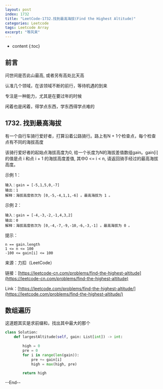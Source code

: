 ```yaml
---
layout: post
index: 1732
title: "LeetCode-1732.找到最高海拔(Find the Highest Altitude)"
categories: Leetcode
tags: Leetcode Array
excerpt: "等风来"
---
```


* content
{:toc}

## 前言

问世间是否此山最高, 或者另有高处比天高

认准几个领域，在该领域不断的前行，等待机遇的到来

专注是一种能力，尤其是在要过年的时候

闲着也是闲着，得学点东西，学东西得学点难的

## 1732. 找到最高海拔

有一个自行车骑行爱好者，打算沿着公路骑行。路上有N + 1个检查点，每个检查点有不同的海拔高度

该骑行爱好者的起始点海拔高度为0, 给一个长度为N的海拔差值数组gain。gain[i]的值是点 i 和点 i + 1 的海拔高度差值, 其中0 <= i < n, 请返回骑手经过的最高海拔高度。

示例 1：

```
输入：gain = [-5,1,5,0,-7]
输出：1
解释：海拔高度依次为 [0,-5,-4,1,1,-6] 。最高海拔为 1 。
```

示例 2：

```
输入：gain = [-4,-3,-2,-1,4,3,2]
输出：0
解释：海拔高度依次为 [0,-4,-7,-9,-10,-6,-3,-1] 。最高海拔为 0 。
```

提示：

```
n == gain.length
1 <= n <= 100
-100 <= gain[i] <= 100
```

来源：力扣（LeetCode）

链接：[https://leetcode-cn.com/problems/find-the-highest-altitude](https://leetcode-cn.com/problems/find-the-highest-altitude)

Link：[https://leetcode.com/problems/find-the-highest-altitude/](https://leetcode.com/problems/find-the-highest-altitude/)


## 数组遍历

这道题其实是求前缀和，找出其中最大的那个

```python
class Solution:
    def largestAltitude(self, gain: List[int]) -> int:
        
        high = 0
        pre = 0
        for i in range(len(gain)):
            pre += gain[i]
            high = max(high, pre)
            
        return high
```

--End--


